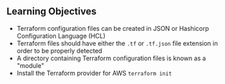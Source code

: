 ## Learning Objectives

* Terraform configuration files can be created in JSON or Hashicorp Configuration Language (HCL)
* Terraform files should have either the `.tf` or `.tf.json` file extension in order to be properly detected
* A directory containing Terraform configuration files is known as a "module"
* Install the Terraform provider for AWS `terraform init`